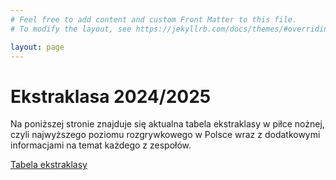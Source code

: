 ```yaml
---
# Feel free to add content and custom Front Matter to this file.
# To modify the layout, see https://jekyllrb.com/docs/themes/#overriding-theme-defaults

layout: page
---
```


# Ekstraklasa 2024/2025
Na poniższej stronie znajduje się aktualna tabela ekstraklasy w piłce nożnej, czyli najwyższego poziomu rozgrywkowego w  Polsce wraz z dodatkowymi informacjami na temat każdego z zespołów.

[Tabela ekstraklasy](tabela)